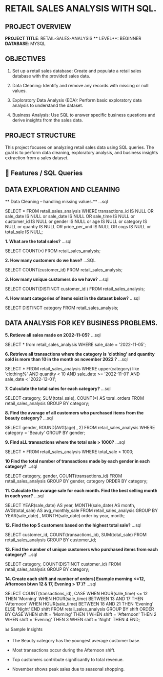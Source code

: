 # RETAIL SALES ANALYSIS WITH SQL.
## PROJECT OVERVIEW

**PROJECT TITLE**: RETAIL-SALES-ANALYSIS
** LEVEL**: BEGINNER
**DATABASE**: MYSQL

## OBJECTIVES

1. Set up a retail sales database: Create and populate a retail sales database with the provided sales data.

2. Data Cleaning: Identify and remove any records with missing or null values.

3. Exploratory Data Analysis (EDA): Perform basic exploratory data analysis to understand the dataset.

4. Business Analysis: Use SQL to answer specific business questions and derive insights from the sales data.

   
## PROJECT STRUCTURE

This project focuses on analyzing retail sales data using SQL queries.
The goal is to perform data cleaning, exploratory analysis, and business insights extraction from a sales dataset.

## 🔑 Features / SQL Queries

## DATA EXPLORATION AND CLEANING

** Data Cleaning – handling missing values.**
  ...sql

  

SELECT * 
FROM retail_sales_analysis
WHERE
transactions_id IS NULL
OR
sale_date IS NULL
or
sale_date IS NULL
OR
sale_time IS NULL
or
customer_id IS NULL
or
gender IS NULL
or
age IS NULL
or
category IS NULL
or
quantiy IS NULL
OR
price_per_unit IS NULL
OR 
cogs IS NULL
or
total_sale IS NULL; 


**1. What are the total sales?**
  ...sql 

  
   
SELECT
COUNT(*) 
FROM retail_sales_analysis;

**2. How many customers do we have?**
  ...SQL  
  
   
SELECT
COUNT(customer_id)
FROM retail_sales_analysis; 

**3. How many unique customers do we have?**
     ...sql

     
SELECT
COUNT(DISTINCT customer_id )
FROM retail_sales_analysis; 

**4. How mant categories of items exist in the dataset below?**
     ...sql
     
     
SELECT DISTINCT category FROM retail_sales_analysis; 


## DATA ANALYSIS FOR KEY BUSINESS PROBLEMS.

**5.  Retieve all sales made on 2022-11-05?**
     ...sql 

SELECT 
*
from retail_sales_analysis
WHERE sale_date = '2022-11-05'; 

 **6. Retrieve all transactions where the category is 'clothing' and quantity sold is more than 10 in the month os november 2022 ?**
      ...sql
   
SELECT *
FROM retail_sales_analysis
WHERE upper(category) like 'clothing%'
  AND quantity < 10
  AND sale_date >= '2022-11-01'
  AND sale_date < '2022-12-01'; 

 
**7. Culculate the total sales for each category?**
     ...sql 

SELECT
category,
SUM(total_sale),
COUNT(*) AS toral_orders
FROM retail_sales_analysis
GROUP BY
category;

**8. Find the avarage of all customers who purchased items from the beauty category?**
     ...sql 

SELECT
gender,
ROUND(AVG(age) , 2)
FROM retail_sales_analysis
WHERE category = 'Beauty'
GROUP BY gender;


**9. Find aLL transactions where the total sale > 1000?**
      ...sql

SELECT * 
FROM retail_sales_analysis
WHERE total_sale > 1000;

**10 Find the total number of transactions made by each gender in each category?**
  ...sql


SELECT
category,
gender,
COUNT(transactions_id)
FROM retail_sales_analysis
GROUP BY gender, category
ORDER BY 
category;

**11. Culculate the avarage sale for each month. Find the best selling month in each year?**
  ...sql
    

SELECT
YEAR(sale_date) AS year,
MONTH(sale_date) AS month,
AVG(total_sale) AS avg_monthly_sale
FROM retail_sales_analysis
GROUP BY YEAR(sale_date) ,
MONTH(sale_date)
order by
year,
month;

**12. Find the top 5 customers based on the highest total sale?**
  ...sql 
    

SELECT 
customer_id,
COUNT(transactions_id),
SUM(total_sale)
FROM retail_sales_analysis
GROUP BY customer_id;

**13. Find the number of unique customers who purchased items from each category?**
      ...sql

SELECT 
category,
COUNT(DISTINCT customer_id)
FROM retail_sales_analysis
GROUP BY category;

**14. Create each shift and number of orders( Example morning <=12, Afternoon btwn 12 & 17, Evening > 17 )?**
  ...sql 


SELECT 
COUNT(transactions_id), 
CASE
WHEN HOUR(sale_time) <= 12 THEN 'Morning'
WHEN HOUR(sale_time) BETWEEN 13 AND 17 THEN  'Afternoon'
WHEN HOUR(sale_time) BETWEEN 18  AND 21 THEN 'Evening'
 ELSE
 'Night'
END shift
FROM retail_sales_analysis
GROUP BY shift
ORDER BY 
CASE
WHEN shift = 'Morning' THEN 1
WHEN shift = 'Afternoon' THEN 2
WHEN shift = 'Evening' THEN 3
WHEN shift = 'Night' THEN 4
END;






📊 Sample Insights

* The Beauty category has the youngest average customer base.

* Most transactions occur during the Afternoon shift.

* Top customers contribute significantly to total revenue.

* November shows peak sales due to seasonal shopping.
